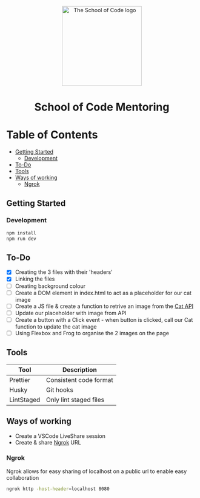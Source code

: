 <p align="center">
<img src="https://d33wubrfki0l68.cloudfront.net/e6fddcbea146f91d2f3c160f7d56a9391a4740b0/4e758/static/logo-51c754388b198e5bbb0d08a971ebbfa2.png" width="210" alt="The School of Code logo" />
</p>

<h1 align="center">
School of Code Mentoring
</h1>

# Table of Contents

<!-- START doctoc generated TOC please keep comment here to allow auto update -->
<!-- DON'T EDIT THIS SECTION, INSTEAD RE-RUN doctoc TO UPDATE -->

- [Getting Started](#getting-started)
  - [Development](#development)
- [To-Do](#to-do)
- [Tools](#tools)
- [Ways of working](#ways-of-working)
  - [Ngrok](#ngrok)

<!-- END doctoc generated TOC please keep comment here to allow auto update -->

## Getting Started

### Development

```bash
npm install
npm run dev
```

## To-Do

- [x] Creating the 3 files with their 'headers'
- [x] Linking the files
- [ ] Creating background colour
- [ ] Create a DOM element in index.html to act as a placeholder for our cat image
- [ ] Create a JS file & create a function to retrive an image from the [Cat API](https://docs.thecatapi.com/)
- [ ] Update our placeholder with image from API
- [ ] Create a button with a Click event - when button is clicked, call our Cat function to update the cat image
- [ ] Using Flexbox and Frog to organise the 2 images on the page

## Tools

| Tool       | Description            |
| ---------- | ---------------------- |
| Prettier   | Consistent code format |
| Husky      | Git hooks              |
| LintStaged | Only lint staged files |

## Ways of working

- Create a VSCode LiveShare session
- Create & share [Ngrok](https://ngrok.com/) URL

### Ngrok

Ngrok allows for easy sharing of localhost on a public url to enable easy collaboration

```bash
ngrok http -host-header=localhost 8080
```
